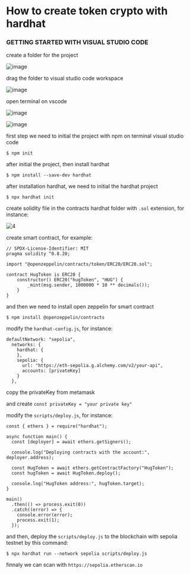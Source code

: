 # How to create token crypto with hardhat 


### GETTING STARTED WITH VISUAL STUDIO CODE

create a folder for the project

![image](https://github.com/rianchain/hugToken/assets/142986591/8d752860-c1f1-40fb-a883-9ed59897b760)

drag the folder to visual studio code workspace

![image](https://github.com/rianchain/hugToken/assets/142986591/e944ca2f-aec4-44bd-9983-72af947663dc)

open terminal on vscode

![image](https://github.com/rianchain/hugToken/assets/142986591/6b46996f-8b1c-4005-a733-56876fdcad1b)

![image](https://github.com/rianchain/hugToken/assets/142986591/b7b36462-8aad-463c-a665-ad689858e441)

first step we need to initial the project with npm on terminal visual studio code

```
$ npm init
```

after initial the project, then install hardhat

```
$ npm install --save-dev hardhat
```

after installation hardhat, we need to initial the hardhat project

```
$ npx hardhat init
```

create solidity file in the contracts hardhat folder with `.sol` extension, for instance:

![4](https://github.com/rianchain/hugToken/assets/142986591/f3f85180-b0f5-458c-8e10-8c3a6eaddce1)

create smart contract, for example:

```
// SPDX-License-Identifier: MIT
pragma solidity ^0.8.20;

import "@openzeppelin/contracts/token/ERC20/ERC20.sol";

contract HugToken is ERC20 {
    constructor() ERC20("hugToken", "HUG") {
        _mint(msg.sender, 1000000 * 10 ** decimals());
    }
}
```

and then we need to install open zeppelin for smart contract

```
$ npm install @openzeppelin/contracts
```

modify the `hardhat-config.js`, for instance:

```
defaultNetwork: "sepolia",
  networks: {
    hardhat: {
    },
    sepolia: {
      url: "https://eth-sepolia.g.alchemy.com/v2/your-api",
      accounts: [privateKey]
    }
  },
```

copy the privateKey from metamask

and create `const privateKey = "your private key"`

modify the `scripts/deploy.js`, for instance:


```
const { ethers } = require("hardhat");

async function main() {
  const [deployer] = await ethers.getSigners();

  console.log("Deploying contracts with the account:", deployer.address);

  const HugToken = await ethers.getContractFactory("HugToken");
  const hugToken = await HugToken.deploy();

  console.log("HugToken address:", hugToken.target);
}

main()
  .then(() => process.exit(0))
  .catch((error) => {
    console.error(error);
    process.exit(1);
  });

```

and then, deploy the `scripts/deploy.js` to the blockchain with sepolia testnet by this command:

```
$ npx hardhat run --network sepolia scripts/deploy.js
```

finnaly we can scan with `https://sepolia.etherscan.io`
